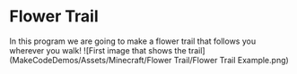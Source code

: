 
# Flower Trail
In this program we are going to make a flower trail that follows you wherever you walk!
![First image that shows the trail](MakeCodeDemos/Assets/Minecraft/Flower Trail/Flower Trail Example.png)

